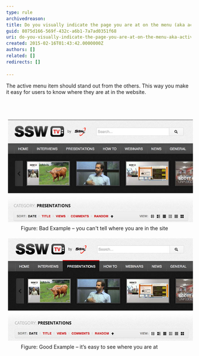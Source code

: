 ```yaml
---
type: rule
archivedreason: 
title: Do you visually indicate the page you are at on the menu (aka active state)?
guid: 8075d166-569f-432c-a6b1-7a7ad0351f68
uri: do-you-visually-indicate-the-page-you-are-at-on-the-menu-aka-active-state
created: 2015-02-16T01:43:42.0000000Z
authors: []
related: []
redirects: []

---
```



<p>The active menu item should stand out from the others. This way you make it easy for users to know where they are at in the website.<br></p>
<br><excerpt class='endintro'></excerpt><br>
<dl class="badImage"><dt> 
      <img src="../../assets/active-state-bad.jpg" alt="" style="margin:5px;" />
   </dt><dd>Figure: Bad Example – you can't tell where you are in the site</dd></dl><dl class="goodImage"><dt> 
      <img src="../../assets/active-state-good.jpg" alt="" style="margin:5px;" />
   </dt><dd>Figure: Good Example – it’s easy to see where you are at </dd></dl>


